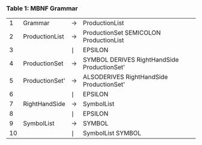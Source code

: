 ### Table 1: MBNF Grammar

| | | | |
| --------|-------|---| ---|
| 1 | Grammar | $\rightarrow$ | ProductionList |
|    2 | ProductionList | $\rightarrow$ |  ProductionSet SEMICOLON ProductionList|
|    3 |                | $\mid$ | EPSILON|
|    4 | ProductionSet | $\rightarrow$ |  SYMBOL  DERIVES  RightHandSide ProductionSet'|
|    5 | ProductionSet'| $\rightarrow$ | ALSODERIVES RightHandSide ProductionSet'|
|    6 |               | $\mid$ | EPSILON|
|    7 | RightHandSide | $\rightarrow$ |  SymbolList|
|    8 |               | $\mid$ | EPSILON|
|    9 | SymbolList | $\rightarrow$ |  SYMBOL |
|    10| | $\mid$ | SymbolList SYMBOL |
